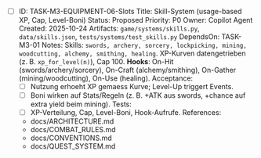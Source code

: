 - [ ] ID: TASK-M3-EQUIPMENT-06-Slots
  Title: Skill-System (usage-based XP, Cap, Level-Boni)
  Status: Proposed
  Priority: P0
  Owner: Copilot Agent
  Created: 2025-10-24
  Artifacts: `game/systems/skills.py`, `data/skills.json`, `tests/systems/test_skills.py`
  DependsOn: TASK-M3-01
  Notes:
  Skills: `swords, archery, sorcery, lockpicking, mining, woodcutting, alchemy, smithing, healing`. XP-Kurven datengetrieben (z. B. `xp_for_level(n)`), Cap 100. **Hooks**: On-Hit (swords/archery/sorcery), On-Craft (alchemy/smithing), On-Gather (mining/woodcutting), On-Use (healing).
  Acceptance:
  - [ ] Nutzung erhoeht XP gemaess Kurve; Level-Up triggert Events.
  - [ ] Boni wirken auf Stats/Regeln (z. B. +ATK aus swords, +chance auf extra yield beim mining).
  Tests:
  - [ ] XP-Verteilung, Cap, Level-Boni, Hook-Aufrufe.
  References:
  - docs/ARCHITECTURE.md
  - docs/COMBAT_RULES.md
  - docs/CONVENTIONS.md
  - docs/QUEST_SYSTEM.md
